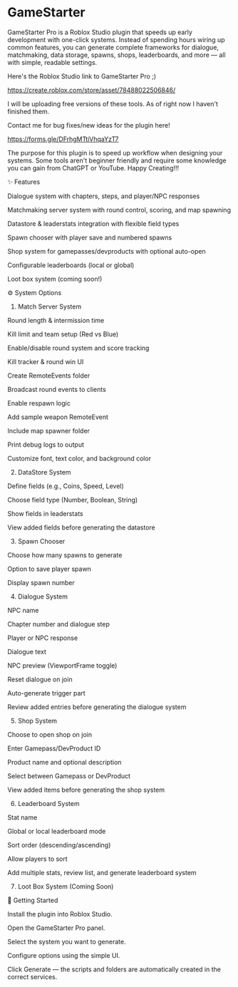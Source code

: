 # GameStarter

GameStarter Pro is a Roblox Studio plugin that speeds up early development with one-click systems. Instead of spending hours wiring up common features, you can generate complete frameworks for dialogue, matchmaking, data storage, spawns, shops, leaderboards, and more — all with simple, readable settings.


Here's the Roblox Studio link to GameStarter Pro ;)

https://create.roblox.com/store/asset/78488022506846/

I will be uploading free versions of these tools. As of right now I haven't finished them.

Contact me for bug fixes/new ideas for the plugin here!

https://forms.gle/DFrhgMTtiVhqaYzT7

The purpose for this plugin is to speed up workflow when designing your systems. Some tools aren't beginner friendly and require some knowledge you can gain from ChatGPT or YouTube. Happy Creating!!!


✨ Features

Dialogue system with chapters, steps, and player/NPC responses

Matchmaking server system with round control, scoring, and map spawning

Datastore & leaderstats integration with flexible field types

Spawn chooser with player save and numbered spawns

Shop system for gamepasses/devproducts with optional auto-open

Configurable leaderboards (local or global)

Loot box system (coming soon!)



⚙️ System Options
1. Match Server System

Round length & intermission time

Kill limit and team setup (Red vs Blue)

Enable/disable round system and score tracking

Kill tracker & round win UI

Create RemoteEvents folder

Broadcast round events to clients

Enable respawn logic

Add sample weapon RemoteEvent

Include map spawner folder

Print debug logs to output

Customize font, text color, and background color


2. DataStore System

Define fields (e.g., Coins, Speed, Level)

Choose field type (Number, Boolean, String)

Show fields in leaderstats

View added fields before generating the datastore


3. Spawn Chooser

Choose how many spawns to generate

Option to save player spawn

Display spawn number


4. Dialogue System

NPC name

Chapter number and dialogue step

Player or NPC response

Dialogue text

NPC preview (ViewportFrame toggle)

Reset dialogue on join

Auto-generate trigger part

Review added entries before generating the dialogue system


5. Shop System

Choose to open shop on join

Enter Gamepass/DevProduct ID

Product name and optional description

Select between Gamepass or DevProduct

View added items before generating the shop system


6. Leaderboard System

Stat name

Global or local leaderboard mode

Sort order (descending/ascending)

Allow players to sort

Add multiple stats, review list, and generate leaderboard system

7. Loot Box System (Coming Soon)


   
🚀 Getting Started

Install the plugin into Roblox Studio.

Open the GameStarter Pro panel.

Select the system you want to generate.

Configure options using the simple UI.

Click Generate — the scripts and folders are automatically created in the correct services.
